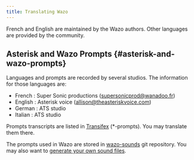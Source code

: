```yaml
---
title: Translating Wazo
---
```


French and English are maintained by the Wazo authors. Other languages
are provided by the community.

## Asterisk and Wazo Prompts {#asterisk-and-wazo-prompts}

Languages and prompts are recorded by several studios. The information
for those languages are:

-   French : Super Sonic productions (<supersonicprod@wanadoo.fr>)
-   English : Asterisk voice (<allison@theasteriskvoice.com>)
-   German : ATS studio
-   Italian : ATS studio

Prompts transcripts are listed in
[Transifex](https://www.transifex.com/wazo/wazo/) (\*-prompts). You may
translate them there.

The prompts used in Wazo are stored in
[wazo-sounds](https://github.com/wazo-platform/wazo-sounds) git
repository. You may also want to
[generate your own sound files](/uc-doc/contributors/generate_custom_prompts).
